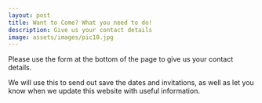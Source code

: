 ```yaml
---
layout: post
title: Want to Come? What you need to do!
description: Give us your contact details
image: assets/images/pic10.jpg
---
```


Please use the form at the bottom of the page to give us your contact details.  

We will use this to send out save the dates and invitations, as well as let you know when we update this website with useful information.
